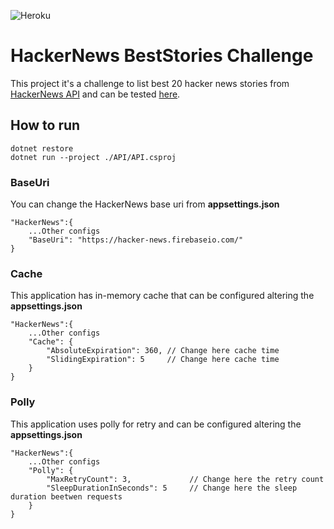 ![Heroku](http://heroku-badge.herokuapp.com/?app=luigihenrick-challenge&root=best20&style=flat)

# HackerNews BestStories Challenge

This project it's a challenge to list best 20 hacker news stories from [HackerNews API](https://github.com/HackerNews/API) and can be tested [here](https://luigihenrick-challenge.herokuapp.com/best20).

## How to run

```
dotnet restore
dotnet run --project ./API/API.csproj
```

### BaseUri
You can change the HackerNews base uri from **appsettings.json**

```
"HackerNews":{
    ...Other configs
    "BaseUri": "https://hacker-news.firebaseio.com/"
}
```

### Cache
This application has in-memory cache that can be configured altering the **appsettings.json**

```
"HackerNews":{
    ...Other configs
    "Cache": {
        "AbsoluteExpiration": 360, // Change here cache time
        "SlidingExpiration": 5     // Change here cache time
    }
}
```

### Polly
This application uses polly for retry and can be configured altering the **appsettings.json**

```
"HackerNews":{
    ...Other configs
    "Polly": {
        "MaxRetryCount": 3,             // Change here the retry count
        "SleepDurationInSeconds": 5     // Change here the sleep duration beetwen requests
    }
}
```